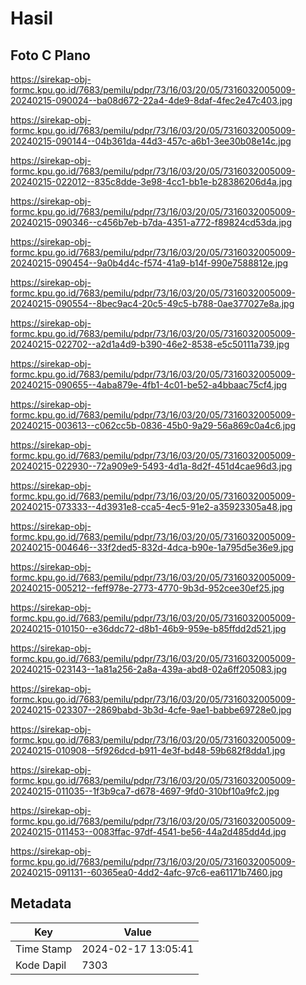 # Hasil

## Foto C Plano

https://sirekap-obj-formc.kpu.go.id/7683/pemilu/pdpr/73/16/03/20/05/7316032005009-20240215-090024--ba08d672-22a4-4de9-8daf-4fec2e47c403.jpg

https://sirekap-obj-formc.kpu.go.id/7683/pemilu/pdpr/73/16/03/20/05/7316032005009-20240215-090144--04b361da-44d3-457c-a6b1-3ee30b08e14c.jpg

https://sirekap-obj-formc.kpu.go.id/7683/pemilu/pdpr/73/16/03/20/05/7316032005009-20240215-022012--835c8dde-3e98-4cc1-bb1e-b28386206d4a.jpg

https://sirekap-obj-formc.kpu.go.id/7683/pemilu/pdpr/73/16/03/20/05/7316032005009-20240215-090346--c456b7eb-b7da-4351-a772-f89824cd53da.jpg

https://sirekap-obj-formc.kpu.go.id/7683/pemilu/pdpr/73/16/03/20/05/7316032005009-20240215-090454--9a0b4d4c-f574-41a9-b14f-990e7588812e.jpg

https://sirekap-obj-formc.kpu.go.id/7683/pemilu/pdpr/73/16/03/20/05/7316032005009-20240215-090554--8bec9ac4-20c5-49c5-b788-0ae377027e8a.jpg

https://sirekap-obj-formc.kpu.go.id/7683/pemilu/pdpr/73/16/03/20/05/7316032005009-20240215-022702--a2d1a4d9-b390-46e2-8538-e5c50111a739.jpg

https://sirekap-obj-formc.kpu.go.id/7683/pemilu/pdpr/73/16/03/20/05/7316032005009-20240215-090655--4aba879e-4fb1-4c01-be52-a4bbaac75cf4.jpg

https://sirekap-obj-formc.kpu.go.id/7683/pemilu/pdpr/73/16/03/20/05/7316032005009-20240215-003613--c062cc5b-0836-45b0-9a29-56a869c0a4c6.jpg

https://sirekap-obj-formc.kpu.go.id/7683/pemilu/pdpr/73/16/03/20/05/7316032005009-20240215-022930--72a909e9-5493-4d1a-8d2f-451d4cae96d3.jpg

https://sirekap-obj-formc.kpu.go.id/7683/pemilu/pdpr/73/16/03/20/05/7316032005009-20240215-073333--4d3931e8-cca5-4ec5-91e2-a35923305a48.jpg

https://sirekap-obj-formc.kpu.go.id/7683/pemilu/pdpr/73/16/03/20/05/7316032005009-20240215-004646--33f2ded5-832d-4dca-b90e-1a795d5e36e9.jpg

https://sirekap-obj-formc.kpu.go.id/7683/pemilu/pdpr/73/16/03/20/05/7316032005009-20240215-005212--feff978e-2773-4770-9b3d-952cee30ef25.jpg

https://sirekap-obj-formc.kpu.go.id/7683/pemilu/pdpr/73/16/03/20/05/7316032005009-20240215-010150--e36ddc72-d8b1-46b9-959e-b85ffdd2d521.jpg

https://sirekap-obj-formc.kpu.go.id/7683/pemilu/pdpr/73/16/03/20/05/7316032005009-20240215-023143--1a81a256-2a8a-439a-abd8-02a6ff205083.jpg

https://sirekap-obj-formc.kpu.go.id/7683/pemilu/pdpr/73/16/03/20/05/7316032005009-20240215-023307--2869babd-3b3d-4cfe-9ae1-babbe69728e0.jpg

https://sirekap-obj-formc.kpu.go.id/7683/pemilu/pdpr/73/16/03/20/05/7316032005009-20240215-010908--5f926dcd-b911-4e3f-bd48-59b682f8dda1.jpg

https://sirekap-obj-formc.kpu.go.id/7683/pemilu/pdpr/73/16/03/20/05/7316032005009-20240215-011035--1f3b9ca7-d678-4697-9fd0-310bf10a9fc2.jpg

https://sirekap-obj-formc.kpu.go.id/7683/pemilu/pdpr/73/16/03/20/05/7316032005009-20240215-011453--0083ffac-97df-4541-be56-44a2d485dd4d.jpg

https://sirekap-obj-formc.kpu.go.id/7683/pemilu/pdpr/73/16/03/20/05/7316032005009-20240215-091131--60365ea0-4dd2-4afc-97c6-ea61171b7460.jpg


## Metadata

| Key        | Value               |
| ---------- | ------------------- |
| Time Stamp | 2024-02-17 13:05:41 |
| Kode Dapil | 7303                |



